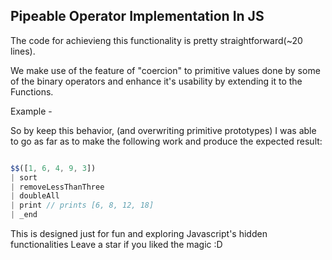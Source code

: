 ## Pipeable Operator Implementation In JS 

The code for achievieng this functionality is pretty straightforward(~20 lines).

We make use of the feature of "coercion" to primitive values done by some of the 
binary operators and enhance it's usability by extending it to the Functions.

Example - 

So by keep this behavior, (and overwriting primitive prototypes) I was able to go as far as to make the following work and produce the expected result:


```js

$$([1, 6, 4, 9, 3])
| sort
| removeLessThanThree
| doubleAll
| print // prints [6, 8, 12, 18]
| _end

```


This is designed just for fun and exploring Javascript's hidden functionalities 
Leave a star if you liked the magic :D